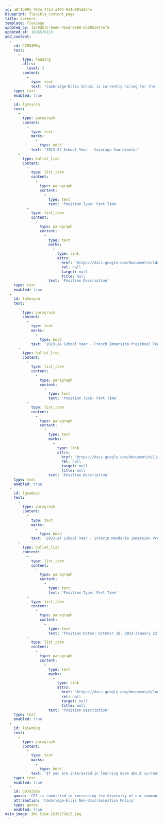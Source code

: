 ```yaml
---
id: a0f1b991-763a-4fbd-a494-914d601d634e
blueprint: flexible_content_page
title: Careers
template: flexpage
updated_by: 1179db75-8eeb-4bad-8e60-d5005aef7ef8
updated_at: 1686578118
add_content:
  -
    id: CC854MBg
    text:
      -
        type: heading
        attrs:
          level: 3
        content:
          -
            type: text
            text: 'Cambridge-Ellis School is currently hiring for the following position(s):'
    type: text
    enabled: true
  -
    id: lgxvynsb
    text:
      -
        type: paragraph
        content:
          -
            type: text
            marks:
              -
                type: bold
            text: '2023-24 School Year - Coverage Coordinator'
      -
        type: bullet_list
        content:
          -
            type: list_item
            content:
              -
                type: paragraph
                content:
                  -
                    type: text
                    text: 'Position Type: Part Time'
          -
            type: list_item
            content:
              -
                type: paragraph
                content:
                  -
                    type: text
                    marks:
                      -
                        type: link
                        attrs:
                          href: 'https://docs.google.com/document/d/1duf4kedZ4fwvBVX42WBhFOI7eV_9bDKlA7s2W1kXfy8/edit?usp=sharing'
                          rel: null
                          target: null
                          title: null
                    text: 'Position Description'
    type: text
    enabled: true
  -
    id: le5wsynm
    text:
      -
        type: paragraph
        content:
          -
            type: text
            marks:
              -
                type: bold
            text: '2023-24 School Year - French Immersion Preschool Teacher'
      -
        type: bullet_list
        content:
          -
            type: list_item
            content:
              -
                type: paragraph
                content:
                  -
                    type: text
                    text: 'Position Type: Part Time'
          -
            type: list_item
            content:
              -
                type: paragraph
                content:
                  -
                    type: text
                    marks:
                      -
                        type: link
                        attrs:
                          href: 'https://docs.google.com/document/d/114HzKl0gJpmOG3nD859H6wKBlWi0G7mUUSFrgmGCtIc/edit?usp=sharing'
                          rel: null
                          target: null
                          title: null
                    text: 'Position Description'
    type: text
    enabled: true
  -
    id: lgxw0ops
    text:
      -
        type: paragraph
        content:
          -
            type: text
            marks:
              -
                type: bold
            text: '2023-24 School Year - Interim Mandarin Immersion Preschool Teacher'
      -
        type: bullet_list
        content:
          -
            type: list_item
            content:
              -
                type: paragraph
                content:
                  -
                    type: text
                    text: 'Position Type: Part Time'
          -
            type: list_item
            content:
              -
                type: paragraph
                content:
                  -
                    type: text
                    text: 'Position Dates: October 16, 2023-January 22, 2024'
          -
            type: list_item
            content:
              -
                type: paragraph
                content:
                  -
                    type: text
                    marks:
                      -
                        type: link
                        attrs:
                          href: 'https://docs.google.com/document/d/1uuAU6dNCxGNovIeCne-WP7cFpeNTWgJzeVit1TDUaFA/edit?usp=sharing'
                          rel: null
                          target: null
                          title: null
                    text: 'Position Description'
    type: text
    enabled: true
  -
    id: le5wn08q
    text:
      -
        type: paragraph
        content:
          -
            type: text
            marks:
              -
                type: bold
            text: 'If you are interested in learning more about current and future career opportunities at our school, please reach out to our Assistant Director, Bekah Riley at Bekah@Cambridge-Ellis.org'
    type: text
    enabled: true
  -
    id: g0JaZsBG
    quote: 'CES is committed to increasing the diversity of our community and the curriculum. Candidates who can contribute to that goal are encouraged to apply and to identify their strengths and experiences in this area. Cambridge-Ellis School is an equal opportunity employer and all qualified applicants will receive consideration for employment without regard to race, color, religion, sex, national origin, disability status, protected veteran status, gender identity, sexual orientation or any other characteristic protected by law.'
    attribution: 'Cambridge-Ellis Non-Discrimination Policy'
    type: quote
    enabled: true
main_image: IMG_5104-1635179815.jpg
---
```


